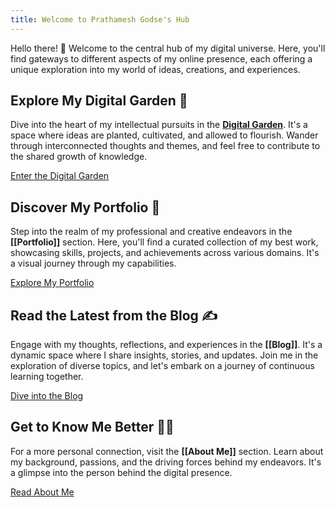 ```yaml
---
title: Welcome to Prathamesh Godse's Hub
---
```

Hello there! 👋 Welcome to the central hub of my digital universe. Here, you'll find gateways to different aspects of my online presence, each offering a unique exploration into my world of ideas, creations, and experiences.

## Explore My Digital Garden 🌱

Dive into the heart of my intellectual pursuits in the **[Digital Garden](Digital%20Garden.md)**. It's a space where ideas are planted, cultivated, and allowed to flourish. Wander through interconnected thoughts and themes, and feel free to contribute to the shared growth of knowledge.

[Enter the Digital Garden](Digital%20Garden.md)
## Discover My Portfolio 🎨

Step into the realm of my professional and creative endeavors in the **[[Portfolio]]** section. Here, you'll find a curated collection of my best work, showcasing skills, projects, and achievements across various domains. It's a visual journey through my capabilities.

[Explore My Portfolio](Portfolio.md)

## Read the Latest from the Blog ✍️

Engage with my thoughts, reflections, and experiences in the **[[Blog]]**. It's a dynamic space where I share insights, stories, and updates. Join me in the exploration of diverse topics, and let's embark on a journey of continuous learning together.

[Dive into the Blog](Blog.md)

## Get to Know Me Better 🧑‍💼

For a more personal connection, visit the **[[About Me]]** section. Learn about my background, passions, and the driving forces behind my endeavors. It's a glimpse into the person behind the digital presence.

[Read About Me](About%20Me.md)
